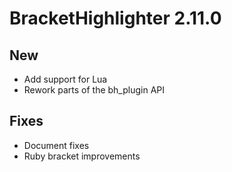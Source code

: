 # BracketHighlighter 2.11.0

## New

- Add support for Lua
- Rework parts of the bh_plugin API

## Fixes

- Document fixes
- Ruby bracket improvements
